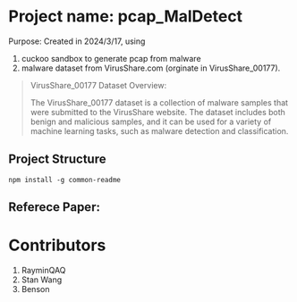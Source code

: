 # Project name: pcap_MalDetect
Purpose: Created in 2024/3/17, using 
1. cuckoo sandbox to generate pcap from malware
2. malware dataset from VirusShare.com (orginate in VirusShare_00177).
  > VirusShare_00177 Dataset Overview:
>   
  > The VirusShare_00177 dataset is a collection of malware samples that were submitted to the VirusShare website. The dataset includes both benign and malicious     samples, and it can be used for a variety of machine learning tasks, such as malware detection and classification.

## Project Structure



```shell
npm install -g common-readme
```

## Referece Paper: 


# Contributors
1. RayminQAQ
2. Stan Wang
3. Benson
